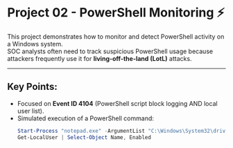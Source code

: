# Project 02 - PowerShell Monitoring ⚡

This project demonstrates how to monitor and detect PowerShell activity on a Windows system.  
SOC analysts often need to track suspicious PowerShell usage because attackers frequently use it for **living-off-the-land (LotL)** attacks.

---

## Key Points:
- Focused on **Event ID 4104** (PowerShell script block logging AND local user list).
- Simulated execution of a PowerShell command:
  ```powershell
  Start-Process "notepad.exe" -ArgumentList "C:\Windows\System32\drivers\etc\hosts"
  Get-LocalUser | Select-Object Name, Enabled
